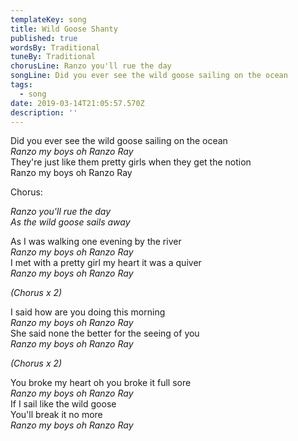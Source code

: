 ```yaml
---
templateKey: song
title: Wild Goose Shanty
published: true
wordsBy: Traditional
tuneBy: Traditional
chorusLine: Ranzo you'll rue the day
songLine: Did you ever see the wild goose sailing on the ocean
tags:
  - song
date: 2019-03-14T21:05:57.570Z
description: ''
---
```

Did you ever see the wild goose sailing on the ocean\
_Ranzo my boys oh Ranzo Ray_\
They're just like them pretty girls when they get the notion\
Ranzo my boys oh Ranzo Ray

Chorus:

_Ranzo you'll rue the day_\
_As the wild goose sails away_

As I was walking one evening by the river\
_Ranzo my boys oh Ranzo Ray_\
I met with a pretty girl my heart it was a quiver\
_Ranzo my boys oh Ranzo Ray_

_(Chorus x 2)_

I said how are you doing this morning\
_Ranzo my boys oh Ranzo Ray_\
She said none the better for the seeing of you\
_Ranzo my boys oh Ranzo Ray_

_(Chorus x 2)_

You broke my heart oh you broke it full sore\
_Ranzo my boys oh Ranzo Ray_\
If I sail like the wild goose\
You'll break it no more\
_Ranzo my boys oh Ranzo Ray_

